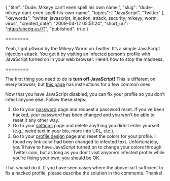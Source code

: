 {
  "title": "Dude. Mikeyy can’t even spell his own name.",
  "slug": "dude-mikeyy-cant-even-spell-his-own-name",
  "topics": [
    "JavaScript",
    "Twitter"
  ],
  "keywords": "twitter, javascript, injection, attack, security, mikeyy, worm, virus",
  "created_date": "2009-04-12 05:51:24",
  "short_url": "http://ahedg.es/71",
  "published": true
}

========

Yeah, I got p0wnd by the Mikeyy Worm on Twitter. It’s a simple JavaScript injection attack. You get it by visiting an infected person’s profile with JavaScript turned on in your web browser. Here’s how to stop the madness.

========

The first thing you need to do is **turn off JavaScript!** This is different on every browser, but [this page](http://www.tucows.com/article/1690) has instructions for a few common ones.

Now that you have JavaScript disabled, you can fix your profile so you don’t infect anyone else. Follow these steps:

1. Go to your [password](https://twitter.com/account/password) page and request a password reset. If you’ve been hacked, your password has been changed and you won’t be able to reset it any other way.
2. Go to your [settings](https://twitter.com/account/settings) page and delete anything you didn’t enter yourself (e.g., weird text in your bio, more info URL, etc.).
3. Go to your [profile design](https://twitter.com/account/profile_settings) page and reset the colors for your profile. I found my link color had been changed to infected text. Unfortunately, you’ll have to have JavaScript turned on to change your colors through Twitter.com, but as long as you don’t visit anyone’s infected profile while you’re fixing your own, you should be OK.

That _should_ do it. If you have seen cases where the above isn’t sufficient to fix a hacked profile, please describe the solution in the comments. Thanks!
